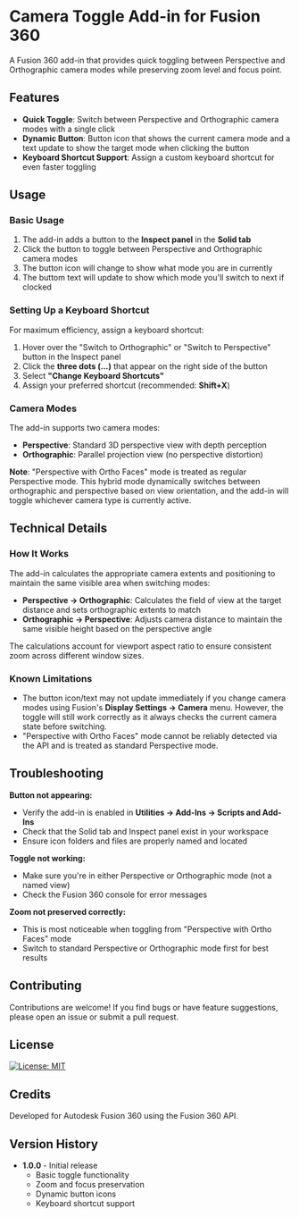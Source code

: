 # Camera Toggle Add-in for Fusion 360

A Fusion 360 add-in that provides quick toggling between Perspective and Orthographic camera modes while preserving zoom level and focus point.

## Features

- **Quick Toggle**: Switch between Perspective and Orthographic camera modes with a single click
- **Dynamic Button**: Button icon that shows the current camera mode and a text update to show the target mode when clicking the button
- **Keyboard Shortcut Support**: Assign a custom keyboard shortcut for even faster toggling

## Usage

### Basic Usage

1. The add-in adds a button to the **Inspect panel** in the **Solid tab**
2. Click the button to toggle between Perspective and Orthographic camera modes
3. The button icon will change to show what mode you are in currently
4. The buttom text will update to show which mode you'll switch to next if clocked

### Setting Up a Keyboard Shortcut

For maximum efficiency, assign a keyboard shortcut:

1. Hover over the "Switch to Orthographic" or "Switch to Perspective" button in the Inspect panel
2. Click the **three dots (...)** that appear on the right side of the button
3. Select **"Change Keyboard Shortcuts"**
4. Assign your preferred shortcut (recommended: **Shift+X**)

### Camera Modes

The add-in supports two camera modes:

- **Perspective**: Standard 3D perspective view with depth perception
- **Orthographic**: Parallel projection view (no perspective distortion)

**Note**: "Perspective with Ortho Faces" mode is treated as regular Perspective mode. This hybrid mode dynamically switches between orthographic and perspective based on view orientation, and the add-in will toggle whichever camera type is currently active.

## Technical Details

### How It Works

The add-in calculates the appropriate camera extents and positioning to maintain the same visible area when switching modes:

- **Perspective → Orthographic**: Calculates the field of view at the target distance and sets orthographic extents to match
- **Orthographic → Perspective**: Adjusts camera distance to maintain the same visible height based on the perspective angle

The calculations account for viewport aspect ratio to ensure consistent zoom across different window sizes.

### Known Limitations

- The button icon/text may not update immediately if you change camera modes using Fusion's **Display Settings → Camera** menu. However, the toggle will still work correctly as it always checks the current camera state before switching.
- "Perspective with Ortho Faces" mode cannot be reliably detected via the API and is treated as standard Perspective mode.

## Troubleshooting

**Button not appearing:**
- Verify the add-in is enabled in **Utilities → Add-Ins → Scripts and Add-Ins**
- Check that the Solid tab and Inspect panel exist in your workspace
- Ensure icon folders and files are properly named and located

**Toggle not working:**
- Make sure you're in either Perspective or Orthographic mode (not a named view)
- Check the Fusion 360 console for error messages

**Zoom not preserved correctly:**
- This is most noticeable when toggling from "Perspective with Ortho Faces" mode
- Switch to standard Perspective or Orthographic mode first for best results

## Contributing

Contributions are welcome! If you find bugs or have feature suggestions, please open an issue or submit a pull request.

## License

[![License: MIT](https://img.shields.io/badge/License-MIT-yellow.svg)](https://opensource.org/licenses/MIT)

## Credits

Developed for Autodesk Fusion 360 using the Fusion 360 API.

## Version History

- **1.0.0** - Initial release
  - Basic toggle functionality
  - Zoom and focus preservation
  - Dynamic button icons
  - Keyboard shortcut support

